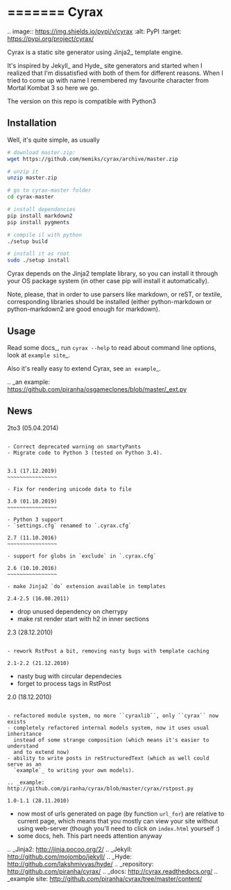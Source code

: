 =======
 Cyrax
=======
.. image:: https://img.shields.io/pypi/v/cyrax
   :alt: PyPI
   :target: https://pypi.org/project/cyrax/

Cyrax is a static site generator using Jinja2_ template engine.

It's inspired by Jekyll_ and Hyde_ site generators and started when I realized
that I'm dissatisfied with both of them for different reasons. When I tried to
come up with name I remembered my favourite character from Mortal Kombat 3 so
here we go.

The version on this repo is compatible with Python3

Installation
------------

Well, it's quite simple, as usually

 ```bash
 # download master.zip:
 wget https://github.com/memiks/cyrax/archive/master.zip
 
 # unzip it
 unzip master.zip
 
 # go to cyrax-master folder
 cd cyrax-master
 
 # install dependancies
 pip install markdown2
 pip install pygments
 
 # compile il with python
 ./setup build
 
 # install it as root
 sudo ./setup install
 ```

Cyrax depends on the Jinja2 template library, so you can install it through your OS
package system (in other case pip will install it automatically).

Note, please, that in order to use parsers like markdown, or reST, or textile,
corresponding libraries should be installed (either python-markdown or
python-markdown2 are good enough for markdown).

Usage
-----

Read some docs_, run ``cyrax --help`` to read about command line options, look
at `example site`_.

Also it's really easy to extend Cyrax, see `an example`_.

.. _an example: https://github.com/piranha/osgameclones/blob/master/_ext.py

News
----

2to3 (05.04.2014)
~~~~~~~~~~~~~~~~~

- Correct deprecated warning on smartyPants
- Migrate code to Python 3 (tested on Python 3.4).


3.1 (17.12.2019)
~~~~~~~~~~~~~~~~

- Fix for rendering unicode data to file

3.0 (01.10.2019)
~~~~~~~~~~~~~~~~

- Python 3 support
- `settings.cfg` renamed to `.cyrax.cfg`

2.7 (11.10.2016)
~~~~~~~~~~~~~~~~

- support for globs in `exclude` in `.cyrax.cfg`

2.6 (10.10.2016)
~~~~~~~~~~~~~~~~

- make Jinja2 `do` extension available in templates

2.4-2.5 (16.08.2011)
~~~~~~~~~~~~~~~~~~~~

- drop unused dependency on cherrypy
- make rst render start with h2 in inner sections

2.3 (28.12.2010)
~~~~~~~~~~~~~~~~

- rework RstPost a bit, removing nasty bugs with template caching

2.1-2.2 (21.12.2010)
~~~~~~~~~~~~~~~~~~~~

- nasty bug with circular dependecies
- forget to process tags in RstPost

2.0 (18.12.2010)
~~~~~~~~~~~~~~~~

- refactored module system, no more ``cyraxlib``, only ``cyrax`` now exists
- completely refactored internal models system, now it uses usual inheritance
  instead of some strange composition (which means it's easier to understand
  and to extend now)
- ability to write posts in reStructuredText (which as well could serve as an
  `example`_ to writing your own models).

.. _example: http://github.com/piranha/cyrax/blob/master/cyrax/rstpost.py

1.0-1.1 (28.11.2010)
~~~~~~~~~~~~~~~~~~~~

- now most of urls generated on page (by function ``url_for``) are relative to
  current page, which means that you mostly can view your site without using
  web-server (though you'll need to click on ``index.html`` yourself :)
- some docs, heh. This part needs attention anyway

.. _Jinja2: http://jinja.pocoo.org/2/
.. _Jekyll: http://github.com/mojombo/jekyll/
.. _Hyde: http://github.com/lakshmivyas/hyde/
.. _repository: http://github.com/piranha/cyrax/
.. _docs: http://cyrax.readthedocs.org/
.. _example site: http://github.com/piranha/cyrax/tree/master/content/
